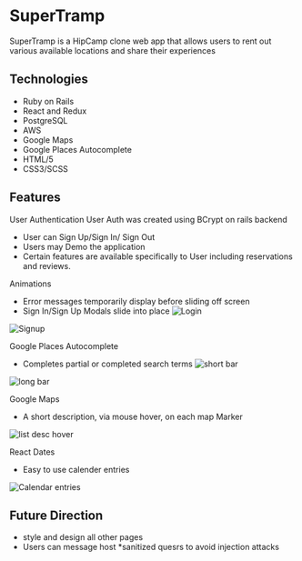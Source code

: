 #  SuperTramp

SuperTramp is a HipCamp clone web app that allows users to rent out various available locations and share their experiences


Technologies
--------------
* Ruby on Rails
* React and Redux
* PostgreSQL
* AWS
* Google Maps
* Google Places Autocomplete
* HTML/5
* CSS3/SCSS

Features
--------------
User Authentication
User Auth was created using BCrypt on rails backend
* User can Sign Up/Sign In/ Sign Out
* Users may Demo the application
* Certain features are available specifically to User including reservations and reviews.

Animations
* Error messages temporarily display before sliding off screen
* Sign In/Sign Up Modals slide into place
![Login](https://supertramp-mast.s3-us-west-1.amazonaws.com/login+animation.gif)

![Signup](https://supertramp-mast.s3-us-west-1.amazonaws.com/signup+animation.gif)

Google Places Autocomplete
* Completes partial or completed search terms
![short bar](https://supertramp-mast.s3-us-west-1.amazonaws.com/Google+places+ac.png)

![long bar](https://supertramp-mast.s3-us-west-1.amazonaws.com/full+search+bar.png)

Google Maps
* A short description, via mouse hover, on each map Marker

![list desc hover](https://supertramp-mast.s3-us-west-1.amazonaws.com/map+hover.png)

React Dates
* Easy to use calender entries

![Calendar entries](https://supertramp-mast.s3-us-west-1.amazonaws.com/reactdates+calendar.png)


Future Direction
---------
* style and design all other pages
* Users can message host
*sanitized quesrs to avoid injection attacks



